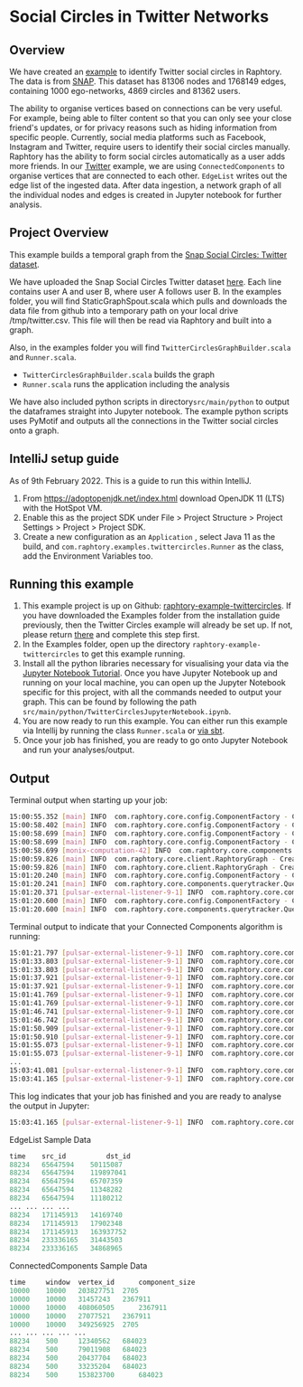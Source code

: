 # Social Circles in Twitter Networks

## Overview
We have created an [example](https://github.com/Raphtory/Raphtory/tree/master/examples/raphtory-example-twittercircles) to identify Twitter social circles in Raphtory. The data is from [SNAP](https://snap.stanford.edu/data/ego-Twitter.html). This dataset has 81306 nodes and 1768149 edges, containing 1000 ego-networks, 4869 circles and 81362 users.

The ability to organise vertices based on connections can be very useful. For example, being able to filter content so that you can only see your close friend's updates, or for privacy reasons such as hiding information from specific people. Currently, social media platforms such as Facebook, Instagram and Twitter, require users to identify their social circles manually. Raphtory has the ability to form social circles automatically as a user adds more friends. In our [Twitter](https://github.com/Raphtory/Examples/tree/0.5.0/raphtory-example-twittercircles) example, we are using `ConnectedComponents` to organise vertices that are connected to each other. `EdgeList` writes out the edge list of the ingested data. After data ingestion, a network graph of all the individual nodes and edges is created in Jupyter notebook for further analysis.

## Project Overview

This example builds a temporal graph from the [Snap Social Circles: Twitter dataset](https://snap.stanford.edu/data/ego-Twitter.html).

We have uploaded the Snap Social Circles Twitter dataset [here](https://github.com/Raphtory/Data/blob/main/snap-twitter.csv). Each line contains user A and user B, where user A follows user B. In the examples folder, you will find StaticGraphSpout.scala which pulls and downloads the data file from github into a temporary path on your local drive /tmp/twitter.csv. This file will then be read via Raphtory and built into a graph.

Also, in the examples folder you will find `TwitterCirclesGraphBuilder.scala` and `Runner.scala`.

* `TwitterCirclesGraphBuilder.scala` builds the graph
* `Runner.scala` runs the application including the analysis

We have also included python scripts in directory`src/main/python` to output the dataframes straight into Jupyter notebook.
The example python scripts uses PyMotif and outputs all the connections in the Twitter social circles onto a graph.

## IntelliJ setup guide

As of 9th February 2022. This is a guide to run this within IntelliJ.

1. From https://adoptopenjdk.net/index.html download OpenJDK 11 (LTS) with the HotSpot VM.
2. Enable this as the project SDK under File > Project Structure > Project Settings > Project > Project SDK.
3. Create a new configuration as an `Application` , select Java 11 as the build, and `com.raphtory.examples.twittercircles.Runner` as the class, add the Environment Variables too.

## Running this example

1. This example project is up on Github: [raphtory-example-twittercircles](https://github.com/Raphtory/Raphtory/tree/master/examples/raphtory-example-twittercircles). If you have downloaded the Examples folder from the installation guide previously, then the Twitter Circles example will already be set up. If not, please return [there](../Install/installdependencies.md) and complete this step first. 
2. In the Examples folder, open up the directory `raphtory-example-twittercircles` to get this example running.
3. Install all the python libraries necessary for visualising your data via the [Jupyter Notebook Tutorial](../PythonClient/tutorial_py_raphtory.md). Once you have Jupyter Notebook up and running on your local machine, you can open up the Jupyter Notebook specific for this project, with all the commands needed to output your graph. This can be found by following the path `src/main/python/TwitterCirclesJupyterNotebook.ipynb`.
4. You are now ready to run this example. You can either run this example via Intellij by running the class `Runner.scala` or [via sbt](../Install/installdependencies.md#running-raphtory-via-sbt).
5. Once your job has finished, you are ready to go onto Jupyter Notebook and run your analyses/output.

## Output

Terminal output when starting up your job:
```bash
15:00:55.352 [main] INFO  com.raphtory.core.config.ComponentFactory - Creating '2' Partition Managers.
15:00:58.402 [main] INFO  com.raphtory.core.config.ComponentFactory - Creating new Query Manager.
15:00:58.699 [main] INFO  com.raphtory.core.config.ComponentFactory - Creating new Spout 'raphtory_data_raw_1056048736'.
15:00:58.699 [main] INFO  com.raphtory.core.config.ComponentFactory - Creating '2' Graph Builders.
15:00:58.699 [monix-computation-42] INFO  com.raphtory.core.components.spout.executor.StaticGraphSpoutExecutor - Reading data from '/tmp/snap-twitter.csv'.
15:00:59.826 [main] INFO  com.raphtory.core.client.RaphtoryGraph - Created Graph object with deployment ID 'raphtory_1056048736'.
15:00:59.826 [main] INFO  com.raphtory.core.client.RaphtoryGraph - Created Graph Spout topic with name 'raphtory_data_raw_1056048736'.
15:01:20.240 [main] INFO  com.raphtory.core.config.ComponentFactory - Creating new Query Progress Tracker for deployment 'raphtory_1056048736' and job 'EdgeList_1646233279838' at topic 'raphtory_1056048736_EdgeList_1646233279838'.
15:01:20.241 [main] INFO  com.raphtory.core.components.querytracker.QueryProgressTracker - Starting query progress tracker.
15:01:20.371 [pulsar-external-listener-9-1] INFO  com.raphtory.core.components.querymanager.QueryManager - Point Query 'EdgeList_1646233279838' received, your job ID is 'EdgeList_1646233279838'.
15:01:20.600 [main] INFO  com.raphtory.core.config.ComponentFactory - Creating new Query Progress Tracker for deployment 'raphtory_1056048736' and job 'ConnectedComponents_1646233280241' at topic 'raphtory_1056048736_ConnectedComponents_1646233280241'.
15:01:20.600 [main] INFO  com.raphtory.core.components.querytracker.QueryProgressTracker - Starting query progress tracker.
```
Terminal output to indicate that your Connected Components algorithm is running:
```bash
15:01:21.797 [pulsar-external-listener-9-1] INFO  com.raphtory.core.components.querymanager.QueryManager - Range Query 'ConnectedComponents_1646233280241' received, your job ID is 'ConnectedComponents_1646233280241'.
15:01:33.803 [pulsar-external-listener-9-1] INFO  com.raphtory.core.components.querytracker.QueryProgressTracker - Job 'ConnectedComponents_1646233280241': Perspective '10000' with window '10000' finished in 13203 ms.
15:01:33.803 [pulsar-external-listener-9-1] INFO  com.raphtory.core.components.querytracker.QueryProgressTracker - Job ConnectedComponents_1646233280241: Running query, processed 1 perspectives.
15:01:37.921 [pulsar-external-listener-9-1] INFO  com.raphtory.core.components.querytracker.QueryProgressTracker - Job 'ConnectedComponents_1646233280241': Perspective '10000' with window '1000' finished in 4118 ms.
15:01:37.921 [pulsar-external-listener-9-1] INFO  com.raphtory.core.components.querytracker.QueryProgressTracker - Job ConnectedComponents_1646233280241: Running query, processed 2 perspectives.
15:01:41.769 [pulsar-external-listener-9-1] INFO  com.raphtory.core.components.querytracker.QueryProgressTracker - Job 'ConnectedComponents_1646233280241': Perspective '10000' with window '500' finished in 3848 ms.
15:01:41.769 [pulsar-external-listener-9-1] INFO  com.raphtory.core.components.querytracker.QueryProgressTracker - Job ConnectedComponents_1646233280241: Running query, processed 3 perspectives.
15:01:46.741 [pulsar-external-listener-9-1] INFO  com.raphtory.core.components.querytracker.QueryProgressTracker - Job 'ConnectedComponents_1646233280241': Perspective '20000' with window '10000' finished in 4972 ms.
15:01:46.742 [pulsar-external-listener-9-1] INFO  com.raphtory.core.components.querytracker.QueryProgressTracker - Job ConnectedComponents_1646233280241: Running query, processed 4 perspectives.
15:01:50.909 [pulsar-external-listener-9-1] INFO  com.raphtory.core.components.querytracker.QueryProgressTracker - Job 'ConnectedComponents_1646233280241': Perspective '20000' with window '1000' finished in 4167 ms.
15:01:50.910 [pulsar-external-listener-9-1] INFO  com.raphtory.core.components.querytracker.QueryProgressTracker - Job ConnectedComponents_1646233280241: Running query, processed 5 perspectives.
15:01:55.073 [pulsar-external-listener-9-1] INFO  com.raphtory.core.components.querytracker.QueryProgressTracker - Job 'ConnectedComponents_1646233280241': Perspective '20000' with window '500' finished in 4163 ms.
15:01:55.073 [pulsar-external-listener-9-1] INFO  com.raphtory.core.components.querytracker.QueryProgressTracker - Job ConnectedComponents_1646233280241: Running query, processed 6 perspectives.
...
15:03:41.081 [pulsar-external-listener-9-1] INFO  com.raphtory.core.components.querytracker.QueryProgressTracker - Job ConnectedComponents_1646233280241: Running query, processed 27 perspectives.
15:03:41.165 [pulsar-external-listener-9-1] INFO  com.raphtory.core.components.querytracker.QueryProgressTracker - Job ConnectedComponents_1646233280241: Query completed with 27 perspectives and finished in 140565 ms.
```
This log indicates that your job has finished and you are ready to analyse the output in Jupyter:
```bash
15:03:41.165 [pulsar-external-listener-9-1] INFO  com.raphtory.core.components.querytracker.QueryProgressTracker - Job ConnectedComponents_1646233280241: Query completed with 27 perspectives and finished in 140565 ms.
```

EdgeList Sample Data
```python
time    src_id          dst_id
88234	65647594	50115087
88234	65647594	119897041
88234	65647594	65707359
88234	65647594	11348282
88234	65647594	11180212
...	...	...	...
88234	171145913	14169740
88234	171145913	17902348
88234	171145913	163937752
88234	233336165	31443503
88234	233336165	34868965
```
ConnectedComponents Sample Data
```python
time     window  vertex_id      component_size
10000	 10000	 203827751	2705
10000	 10000	 31457243	2367911
10000	 10000	 408060505      2367911
10000	 10000	 27077521	2367911
10000	 10000	 349256925	2705
...	...	...	...	...
88234	 500	 12340562	684023
88234	 500	 79011908	684023
88234	 500	 20437704	684023
88234	 500	 33235204	684023
88234	 500	 153823700      684023
```
